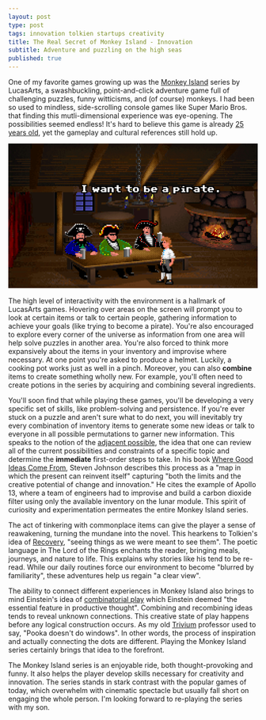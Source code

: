 ```yaml
---
layout: post
type: post
tags: innovation tolkien startups creativity
title: The Real Secret of Monkey Island - Innovation
subtitle: Adventure and puzzling on the high seas
published: true
---
```


One of my favorite games growing up was the [Monkey Island](https://en.wikipedia.org/wiki/Monkey_Island_(series)) series by LucasArts, a swashbuckling, point-and-click adventure game full of challenging puzzles, funny witticisms, and (of course) monkeys.  I had been so used to mindless, side-scrolling console games like Super Mario Bros. that finding this mutli-dimensional experience was eye-opening.  The possibilities seemed endless!  It's hard to believe this game is already [25 years old](http://grumpygamer.com/monkey25), yet the gameplay and cultural references still hold up.

<img src="/assets/guybrush.jpg" alt="Guybrush wants to be a pirate"/>
&#x20;<br>

The high level of interactivity with the environment is a hallmark of LucasArts games.  Hovering over areas on the screen will prompt you to look at certain items or talk to certain people, gathering information to achieve your goals (like trying to become a pirate).  You're also encouraged to explore every corner of the universe as information from one area will help solve puzzles in another area.  You're also forced to think more expansively about the items in your inventory and improvise where necessary.  At one point you're asked to produce a helmet.  Luckily, a cooking pot works just as well in a pinch.  Moreover, you can also **combine** items to create something wholly new.  For example, you'll often need to create potions in the series by acquiring and combining several ingredients.

You'll soon find that while playing these games, you'll be developing a very specific set of skills, like problem-solving and persistence.  If you're ever stuck on a puzzle and aren't sure what to do next, you will inevitably try every combination of inventory items to generate some new ideas or talk to everyone in all possible permutations to garner new information.  This speaks to the notion of the [adjacent possible](http://www.practicallyefficient.com/home/2010/09/28/the-adjacent-possible), the idea that one can review all of the current possibilities and constraints of a specific topic and determine the **immediate** first-order steps to take.  In his book [Where Good Ideas Come From](https://www.goodreads.com/book/show/8034188-where-good-ideas-come-from), Steven Johnson describes this process as a "map in which the present can reinvent itself" capturing "both the limits and the creative potential of change and innovation."  He cites the example of Apollo 13, where a team of engineers had to improvise and build a carbon dioxide filter using only the available inventory on the lunar module.  This spirit of curiosity and experimentation permeates the entire Monkey Island series.

The act of tinkering with commonplace items can give the player a sense of reawakening, turning the mundane into the novel.  This hearkens to Tolkien's idea of [Recovery](http://www.rivendellcommunity.org/Formation/Tolkien_On_Fairy_Stories.pdf), "seeing things as we were meant to see them".  The poetic language in The Lord of the Rings enchants the reader, bringing meals, journeys, and nature to life.  This explains why stories like his tend to be re-read.  While our daily routines force our environment to become "blurred by familiarity", these adventures help us regain "a clear view".

The ability to connect different experiences in Monkey Island also brings to mind Einstein's idea of [combinatorial play](http://www.fastcompany.com/3017054/leadership-now/how-albert-einstein-steve-jobs-and-maria-popova-get-more-creative) which Einstein deemed "the essential feature in productive thought".  Combining and recombining ideas tends to reveal unknown connections.  This creative state of play happens before any logical construction occurs.  As my old [Trivium](https://en.wikipedia.org/wiki/Trivium) professor used to say, "Pooka doesn't do windows".  In other words, the process of inspiration and actually connecting the dots are different.  Playing the Monkey Island series certainly brings that idea to the forefront.

The Monkey Island series is an enjoyable ride, both thought-provoking and funny.  It also helps the player develop skills necessary for creativity and innovation.  The series stands in stark contrast with the popular games of today, which overwhelm with cinematic spectacle but usually fall short on engaging the whole person.  I'm looking forward to re-playing the series with my son.
